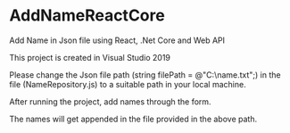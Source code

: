 # AddNameReactCore
Add Name in Json file using React, .Net Core and Web API

This project is created in Visual Studio 2019

Please change the Json file path (string filePath = @"C:\name.txt";) in the file (NameRepository.js) to a suitable path in your local machine.

After running the project, add names through the form.

The names will get appended in the file provided in the above path.
